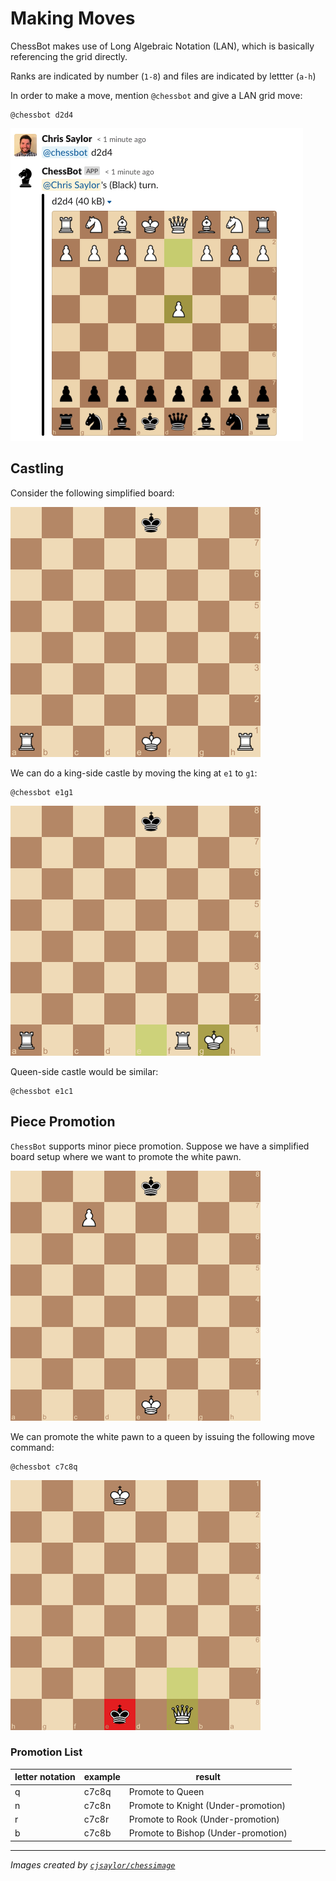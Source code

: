 # Making Moves

ChessBot makes use of Long Algebraic Notation (LAN), which is basically referencing the grid directly.

Ranks are indicated by number (`1-8`) and files are indicated by lettter (`a-h`)

In order to make a move, mention `@chessbot` and give a LAN grid move:

```
@chessbot d2d4
```

![](../nstatic/images/move1.png)

## Castling

Consider the following simplified board:

![](../nstatic/images/move4.png)

We can do a king-side castle by moving the king at `e1` to `g1`:

```
@chessbot e1g1
```

![](../nstatic/images/move5.png)

Queen-side castle would be similar:

```
@chessbot e1c1
```

## Piece Promotion

`ChessBot` supports minor piece promotion. Suppose we have a simplified board setup where we want to promote the white pawn.

![](../nstatic/images/move2.png)

We can promote the white pawn to a queen by issuing the following move command:

```
@chessbot c7c8q
```

![](../nstatic/images/move3.png)


### Promotion List

| letter notation | example | result |
|---------------|-------|------|
| q | c7c8q | Promote to Queen |
| n | c7c8n | Promote to Knight (Under-promotion) |
| r | c7c8r | Promote to Rook (Under-promotion) |
| b | c7c8b | Promote to Bishop (Under-promotion) |

---

_Images created by [`cjsaylor/chessimage`](https://github.com/cjsaylor/chessimage)_
